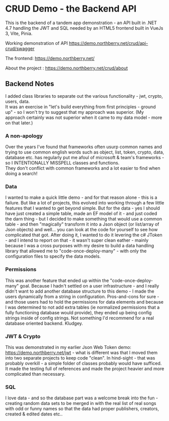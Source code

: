 # CRUD Demo - the Backend API #

This is the backend of a tandem app demonstration - an API built in .NET 4.7 handling the JWT and SQL needed by
an HTML5 frontend built in VueJs 3, Vite, Pinia.

Working demonstration of API https://demo.northberry.net/crud/api-crud/swagger

The frontend: https://demo.northberry.net/

About the project : https://demo.northberry.net/crud/about

## Backend Notes ##

I added class libraries to separate out the various functionality - jwt, crypto, users, data.  
It was an exercise in "let's build everything from first principles - ground up" - so I won't
try to suggest that my approach was superior.  (My approach certainly was not superior when it came to my data model - more on that later.)

### A non-apology ###

Over the years I've found that frameworks often usurp common names and trying to use common english words such as object, list, token, 
crypto, data, database etc.  has regularly put me afoul of microsoft & team's frameworks - so I INTENTIONALLY MISSPELL classes and functions.  
They don't conflict with common frameworks and a lot easier to find when doing a search!

### Data ###

I wanted to make a quick little demo - and for that reason alone - this is a failure. But like a lot of projects, this 
evolved into working through a few little features that I wanted to get beyond simple.   But for the data - yes 
I should have just created a simple table, made an EF model of it - and just coded the darn thing - but I decided to 
make something that would use a common table - and then "magically" transform it into a Json object (or list/array of
Json objects) and well... you can look at the code for yourself to see how complicated that got.   After doing it, I
wanted to do it levering the c# JToken - and I intend to report on that - it wasn't super clean eather - mainly because
I was a cross purposes with my desire to build a data handling library that allowed me to "code-once-deploy-many" - with
only the configuration files to specify the data models.  

### Permissions ###

This was another feature that ended up within the "code-once-deploy-many" goal.  Because I hadn't settled on a user 
infrastructure - and I really didn't want to add another database structure to this demo - I made the users dynamically
from a string in configuration.  Pros-and-cons for sure - and those users had to hold the permissions for data elements
and because I was determined to not add extra tables (ie normalized permissions that a fully functioning database
would provide), they ended up being config strings inside of config strings.  Not something I'd recommend for a 
real database oriented backend. Kludgey. 

### JWT & Crypto ###

This was demonstrated in my earlier Json Web Token demo: https://demo.northberry.net/jwt - what is different was that I moved them into 
two separate projects to keep code "clean".  In hind-sight - that was probably overkill - a simple folder of classes probably would have
sufficed.  It made the testing full of references and made the project heavier and more complicated than necessary. 

### SQL ###

I love data - and so the database part was a welcome break into the fun - creating random data sets to be merged in with the real list
of real songs with odd or funny names so that the data had proper publishers, creators, created & edited dates etc..  
